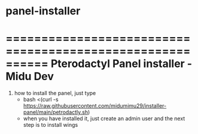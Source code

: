 # panel-installer

==========================================================
         Pterodactyl Panel installer  - Midu Dev          
==========================================================

1. how to install the panel, just type
    - bash <(curl -s https://raw.githubusercontent.com/midumimu29/installer-panel/main/petrodactly.sh)
    - when you have installed it, just create an admin user and the next step is to install wings
